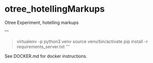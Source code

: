 # otree_hotellingMarkups
Otree Experiment, hotelling markups

'''
> virtualenv -p python3 venv
> source venv/bin/activate
> pip install -r requirements_server.txt
'''


See DOCKER.md for docker instructions. 